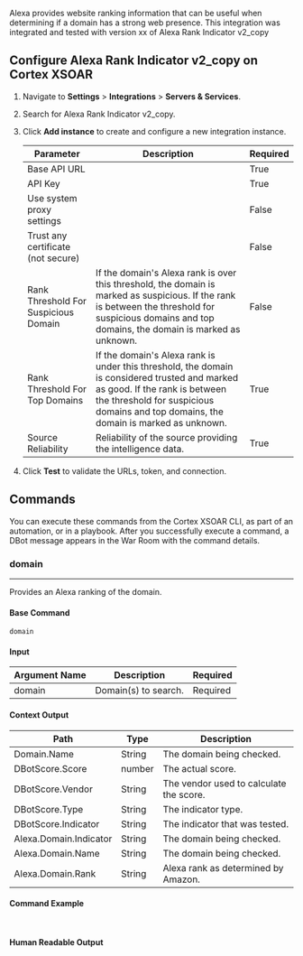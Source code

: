 Alexa provides website ranking information that can be useful when determining if a domain has a strong web presence.
This integration was integrated and tested with version xx of Alexa Rank Indicator v2_copy

## Configure Alexa Rank Indicator v2_copy on Cortex XSOAR

1. Navigate to **Settings** > **Integrations** > **Servers & Services**.
2. Search for Alexa Rank Indicator v2_copy.
3. Click **Add instance** to create and configure a new integration instance.

    | **Parameter** | **Description** | **Required** |
    | --- | --- | --- |
    | Base API URL |  | True |
    | API Key |  | True |
    | Use system proxy settings |  | False |
    | Trust any certificate (not secure) |  | False |
    | Rank Threshold For Suspicious Domain | If the domain's Alexa rank is over this threshold, the domain is marked as suspicious. If the rank is between the threshold for suspicious domains and top domains, the domain is marked as unknown. | False |
    | Rank Threshold For Top Domains | If the domain's Alexa rank is under this threshold, the domain is considered trusted and marked as good. If the rank is between the threshold for suspicious domains and top domains, the domain is marked as unknown. | True |
    | Source Reliability | Reliability of the source providing the intelligence data. | True |

4. Click **Test** to validate the URLs, token, and connection.
## Commands
You can execute these commands from the Cortex XSOAR CLI, as part of an automation, or in a playbook.
After you successfully execute a command, a DBot message appears in the War Room with the command details.
### domain
***
Provides an Alexa ranking of the domain.


#### Base Command

`domain`
#### Input

| **Argument Name** | **Description** | **Required** |
| --- | --- | --- |
| domain | Domain(s) to search. | Required | 


#### Context Output

| **Path** | **Type** | **Description** |
| --- | --- | --- |
| Domain.Name | String | The domain being checked. | 
| DBotScore.Score | number | The actual score. | 
| DBotScore.Vendor | String | The vendor used to calculate the score. | 
| DBotScore.Type | String | The indicator type. | 
| DBotScore.Indicator | String | The indicator that was tested. | 
| Alexa.Domain.Indicator | String | The domain being checked. | 
| Alexa.Domain.Name | String | The domain being checked. | 
| Alexa.Domain.Rank | String | Alexa rank as determined by Amazon. | 


#### Command Example
``` ```

#### Human Readable Output


